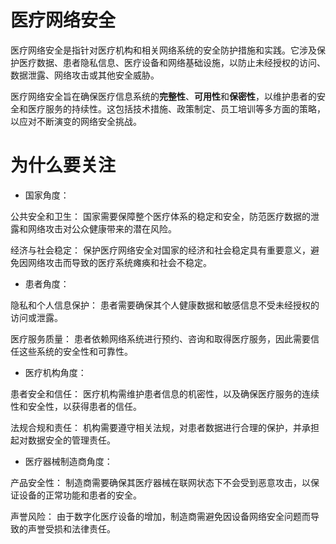 # 医疗网络安全
医疗网络安全是指针对医疗机构和相关网络系统的安全防护措施和实践。它涉及保护医疗数据、患者隐私信息、医疗设备和网络基础设施，以防止未经授权的访问、数据泄露、网络攻击或其他安全威胁。

医疗网络安全旨在确保医疗信息系统的**完整性**、**可用性**和**保密性**，以维护患者的安全和医疗服务的持续性。这包括技术措施、政策制定、员工培训等多方面的策略，以应对不断演变的网络安全挑战。

# 为什么要关注
- 国家角度：
  
公共安全和卫生： 国家需要保障整个医疗体系的稳定和安全，防范医疗数据的泄露和网络攻击对公众健康带来的潜在风险。

经济与社会稳定： 保护医疗网络安全对国家的经济和社会稳定具有重要意义，避免因网络攻击而导致的医疗系统瘫痪和社会不稳定。

- 患者角度：
  
隐私和个人信息保护： 患者需要确保其个人健康数据和敏感信息不受未经授权的访问或泄露。

医疗服务质量： 患者依赖网络系统进行预约、咨询和取得医疗服务，因此需要信任这些系统的安全性和可靠性。

- 医疗机构角度：

患者安全和信任： 医疗机构需维护患者信息的机密性，以及确保医疗服务的连续性和安全性，以获得患者的信任。

法规合规和责任： 机构需要遵守相关法规，对患者数据进行合理的保护，并承担起对数据安全的管理责任。

- 医疗器械制造商角度：
  
产品安全性： 制造商需要确保其医疗器械在联网状态下不会受到恶意攻击，以保证设备的正常功能和患者的安全。

声誉风险： 由于数字化医疗设备的增加，制造商需避免因设备网络安全问题而导致的声誉受损和法律责任。






